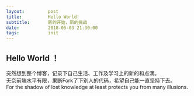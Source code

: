 ```yaml
---
layout:         post
title:          Hello World!
subtitle:       新的开始，新的挑战
date:           2018-05-03 21:30:00
tags:           init
---
```


## Hello World ！

突然想到整个博客，记录下自己生活、工作及学习上的新的和点滴。
<br/>
无奈前端水平有限，果断Fork了下别人的代码，希望自己能一直坚持下去。
<br/>
For the shadow of lost knowledge at least protects you from many illusions.